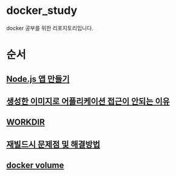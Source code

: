 # docker_study
docker 공부를 위한 리포지토리입니다.

# 순서
## [Node.js 앱 만들기](https://github.com/songyw0517/docker_practice/blob/main/doc/create_nodejs_server.md)
## [생성한 이미지로 어플리케이션 접근이 안되는 이유](https://github.com/songyw0517/docker_study/blob/main/doc/why_cant_access_server.md)
## [WORKDIR](https://github.com/songyw0517/docker_study/blob/main/doc/work_directory.md)
## [재빌드시 문제점 및 해결방법](https://github.com/songyw0517/docker_study/blob/main/doc/rebuild_problem.md)
## [docker volume](https://github.com/songyw0517/docker_study/blob/main/doc/docker_volume.md)